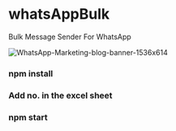 

# whatsAppBulk
Bulk Message Sender For WhatsApp

![WhatsApp-Marketing-blog-banner-1536x614](https://user-images.githubusercontent.com/95564073/218914687-e49eceac-0c5c-4a22-beed-c1e6f4e514a2.jpg)

### npm install

### Add no. in the excel sheet
### npm start


